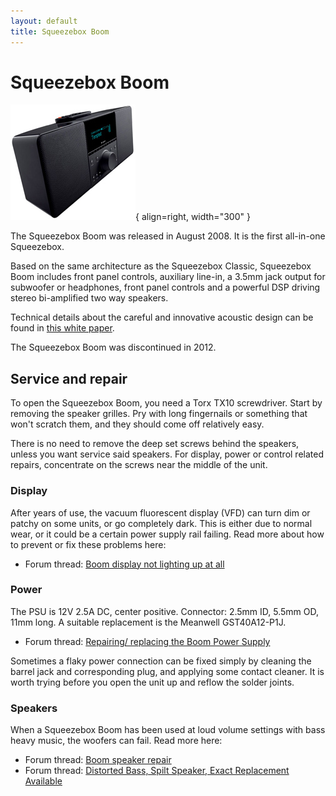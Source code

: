 ```yaml
---
layout: default
title: Squeezebox Boom
---
```


# Squeezebox Boom

![Squeezebox Boom](assets/boom_200.jpg){ align=right, width="300" }

The Squeezebox Boom was released in August 2008. It is the first all-in-one Squeezebox.

Based on the same architecture as the Squeezebox Classic, Squeezebox Boom includes front panel controls, auxiliary line-in, a 3.5mm jack output for subwoofer or headphones, front panel controls and a powerful DSP driving stereo bi-amplified two way speakers.

Technical details about the careful and innovative acoustic design can be found in [this white paper](assets/Logitech_Squeezebox_Boom_Audio_Design.pdf).

The Squeezebox Boom was discontinued in 2012. 

## Service and repair

To open the Squeezebox Boom, you need a Torx TX10 screwdriver. Start by removing the speaker grilles. Pry with long fingernails or something that won't scratch them, and they should come off relatively easy.

There is no need to remove the deep set screws behind the speakers, unless you want service said speakers. For display, power or control related repairs, concentrate on the screws near the middle of the unit. 

### Display

After years of use, the vacuum fluorescent display (VFD) can turn dim or patchy on some units, or go completely dark. This is either due to normal wear, or it could be a certain power supply rail failing. Read more about how to prevent or fix these problems here:

- Forum thread: [Boom display not lighting up at all ](https://forums.slimdevices.com/showthread.php?106381-Boom-display-not-lighting-up-at-all)

### Power

The PSU is 12V 2.5A DC, center positive. Connector: 2.5mm ID, 5.5mm OD, 11mm long. A suitable replacement is the Meanwell GST40A12-P1J.

- Forum thread: [Repairing/ replacing the Boom Power Supply](https://forums.slimdevices.com/showthread.php?55668-Repairing-replacing-the-Boom-Power-Supply)

Sometimes a flaky power connection can be fixed simply by cleaning the barrel jack and corresponding plug, and applying some contact cleaner. It is worth trying before you open the unit up and reflow the solder joints.

### Speakers

When a Squeezebox Boom has been used at loud volume settings with bass heavy music, the woofers can fail. Read more here:

- Forum thread: [Boom speaker repair](https://forums.slimdevices.com/showthread.php?108615-Boom-speaker-repair)
- Forum thread: [Distorted Bass, Spilt Speaker, Exact Replacement Available ](https://forums.slimdevices.com/showthread.php?105534-Distorted-Bass-Spilt-Speaker-Exact-Replacement-Available)
